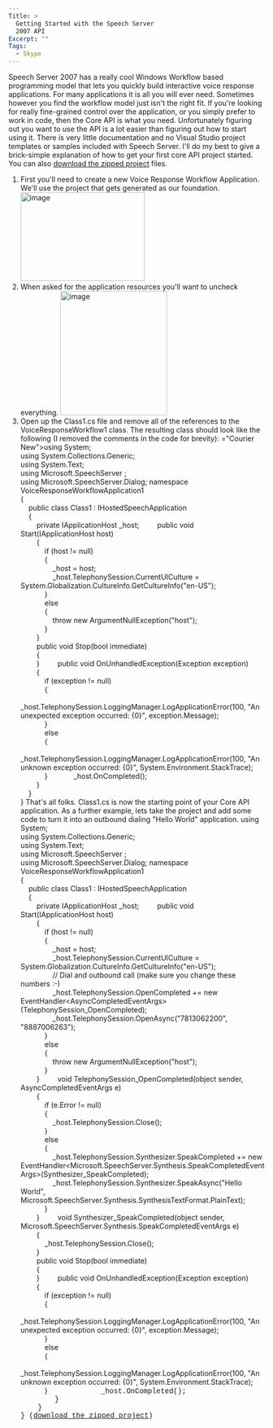 ```yaml
---
Title: >
  Getting Started with the Speech Server
  2007 API
Excerpt: ""
Tags:
  - Skype
---
```

Speech Server 2007 has a really cool Windows Workflow based programming model that lets you quickly build interactive voice response applications. For many applications it is all you will ever need.
  Sometimes however you find the workflow model just isn't the right fit. If you're looking for really fine-grained control over the application, or you simply prefer to work in code, then the Core API is what you need. 
  Unfortunately figuring out you want to use the API is a lot easier than figuring out how to start using it. There is very little documentation and no Visual Studio project templates or samples included with Speech Server. 
  I'll do my best to give a brick-simple explanation of how to get your first core API project started. You can also <a href="http://www.massivescale.com/sample_code/VoiceResponseWorkflowApplication1.zip" target="_blank">download the zipped project</a> files.
  1) First you'll need to create a new Voice Response Workflow Application. We'll use the project that gets generated as our foundation.
  <a href="http://weblogs.asp.net/blogs/mlafleur/WindowsLiveWriter/GettingStartedwiththeSpeechServer2007API_C5D2/image_2.png"><img style="border-top-width: 0px; border-left-width: 0px; border-bottom-width: 0px; border-right-width: 0px" height="174" alt="image" src="http://weblogs.asp.net/blogs/mlafleur/WindowsLiveWriter/GettingStartedwiththeSpeechServer2007API_C5D2/image_thumb.png" width="244" border="0" /></a>
  2) When asked for the application resources you'll want to uncheck everything. 
  <a href="http://weblogs.asp.net/blogs/mlafleur/WindowsLiveWriter/GettingStartedwiththeSpeechServer2007API_C5D2/image_4.png"><img style="border-top-width: 0px; border-left-width: 0px; border-bottom-width: 0px; border-right-width: 0px" height="244" alt="image" src="http://weblogs.asp.net/blogs/mlafleur/WindowsLiveWriter/GettingStartedwiththeSpeechServer2007API_C5D2/image_thumb_1.png" width="210" border="0" /></a>
  3) Open up the Class1.cs file and remove all of the references to the VoiceResponseWorkflow1 class. The resulting class should look like the following (I removed the comments in the code for brevity):
  ="Courier New">using System;     <br />using System.Collections.Generic;      <br />using System.Text;      <br />using Microsoft.SpeechServer ;      <br />using Microsoft.SpeechServer.Dialog; </font>
  namespace VoiceResponseWorkflowApplication1     <br />{      <br />&#160;&#160;&#160; public class Class1 : IHostedSpeechApplication      <br />&#160;&#160;&#160; {&#160;&#160;&#160;&#160;&#160; <br />&#160;&#160;&#160;&#160;&#160;&#160;&#160; private IApplicationHost _host; 
  &#160;&#160;&#160;&#160;&#160;&#160;&#160; public void Start(IApplicationHost host)     <br />&#160;&#160;&#160;&#160;&#160;&#160;&#160; {      <br />&#160;&#160;&#160;&#160;&#160;&#160;&#160;&#160;&#160;&#160;&#160; if (host != null)      <br />&#160;&#160;&#160;&#160;&#160;&#160;&#160;&#160;&#160;&#160;&#160; {      <br />&#160;&#160;&#160;&#160;&#160;&#160;&#160;&#160;&#160;&#160;&#160;&#160;&#160;&#160;&#160; _host = host;      <br />&#160;&#160;&#160;&#160;&#160;&#160;&#160;&#160;&#160;&#160;&#160;&#160;&#160;&#160;&#160; _host.TelephonySession.CurrentUICulture = System.Globalization.CultureInfo.GetCultureInfo("en-US");      <br />&#160;&#160;&#160;&#160;&#160;&#160;&#160;&#160;&#160;&#160;&#160; }      <br />&#160;&#160;&#160;&#160;&#160;&#160;&#160;&#160;&#160;&#160;&#160; else       <br />&#160;&#160;&#160;&#160;&#160;&#160;&#160;&#160;&#160;&#160;&#160; {      <br />&#160;&#160;&#160;&#160;&#160;&#160;&#160;&#160;&#160;&#160;&#160;&#160;&#160;&#160;&#160; throw new ArgumentNullException("host");      <br />&#160;&#160;&#160;&#160;&#160;&#160;&#160;&#160;&#160;&#160;&#160; }      <br />&#160;&#160;&#160;&#160;&#160;&#160;&#160; }      <br />&#160;&#160;&#160;&#160;&#160;&#160;&#160; public void Stop(bool immediate)      <br />&#160;&#160;&#160;&#160;&#160;&#160;&#160; {      <br />&#160;&#160;&#160;&#160;&#160;&#160;&#160; } 
  &#160;&#160;&#160;&#160;&#160;&#160;&#160; public void OnUnhandledException(Exception exception)     <br />&#160;&#160;&#160;&#160;&#160;&#160;&#160; {      <br />&#160;&#160;&#160;&#160;&#160;&#160;&#160;&#160;&#160;&#160;&#160; if (exception != null)      <br />&#160;&#160;&#160;&#160;&#160;&#160;&#160;&#160;&#160;&#160;&#160; {      <br />&#160;&#160;&#160;&#160;&#160;&#160;&#160;&#160;&#160;&#160;&#160;&#160;&#160;&#160;&#160; _host.TelephonySession.LoggingManager.LogApplicationError(100, "An unexpected exception occurred: {0}", exception.Message);      <br />&#160;&#160;&#160;&#160;&#160;&#160;&#160;&#160;&#160;&#160;&#160; }      <br />&#160;&#160;&#160;&#160;&#160;&#160;&#160;&#160;&#160;&#160;&#160; else      <br />&#160;&#160;&#160;&#160;&#160;&#160;&#160;&#160;&#160;&#160;&#160; {      <br />&#160;&#160;&#160;&#160;&#160;&#160;&#160;&#160;&#160;&#160;&#160;&#160;&#160;&#160;&#160; _host.TelephonySession.LoggingManager.LogApplicationError(100, "An unknown exception occurred: {0}", System.Environment.StackTrace);      <br />&#160;&#160;&#160;&#160;&#160;&#160;&#160;&#160;&#160;&#160;&#160; } 
  &#160;&#160;&#160;&#160;&#160;&#160;&#160;&#160;&#160;&#160;&#160; _host.OnCompleted();     <br />&#160;&#160;&#160;&#160;&#160;&#160;&#160; }      <br />&#160;&#160;&#160; }      <br />}
  That's all folks. Class1.cs is now the starting point of your Core API application. As a further example, lets take the project and add some code to turn it into an outbound dialing "Hello World" application.
  using System;      <br />using System.Collections.Generic;       <br />using System.Text;       <br />using Microsoft.SpeechServer ;       <br />using Microsoft.SpeechServer.Dialog; 
  namespace VoiceResponseWorkflowApplication1      <br />{       <br />&#160;&#160;&#160; public class Class1 : IHostedSpeechApplication       <br />&#160;&#160;&#160; {&#160;&#160;&#160;&#160;&#160; <br />&#160;&#160;&#160;&#160;&#160;&#160;&#160; private IApplicationHost _host; 
  &#160;&#160;&#160;&#160;&#160;&#160;&#160; public void Start(IApplicationHost host)      <br />&#160;&#160;&#160;&#160;&#160;&#160;&#160; {       <br />&#160;&#160;&#160;&#160;&#160;&#160;&#160;&#160;&#160;&#160;&#160; if (host != null)       <br />&#160;&#160;&#160;&#160;&#160;&#160;&#160;&#160;&#160;&#160;&#160; {       <br />&#160;&#160;&#160;&#160;&#160;&#160;&#160;&#160;&#160;&#160;&#160;&#160;&#160;&#160;&#160; _host = host;       <br />&#160;&#160;&#160;&#160;&#160;&#160;&#160;&#160;&#160;&#160;&#160;&#160;&#160;&#160;&#160; _host.TelephonySession.CurrentUICulture = System.Globalization.CultureInfo.GetCultureInfo("en-US");       <br />&#160;&#160;&#160;&#160;&#160;&#160;&#160;&#160;&#160;&#160;&#160;&#160;&#160;&#160;&#160; // Dial and outbound call (make sure you change these numbers :-)       <br />&#160;&#160;&#160;&#160;&#160;&#160;&#160;&#160;&#160;&#160;&#160;&#160;&#160;&#160;&#160; _host.TelephonySession.OpenCompleted += new EventHandler&lt;AsyncCompletedEventArgs&gt;(TelephonySession_OpenCompleted);       <br />&#160;&#160;&#160;&#160;&#160;&#160;&#160;&#160;&#160;&#160;&#160;&#160;&#160;&#160;&#160; _host.TelephonySession.OpenAsync("7813062200", "8887006263");       <br />&#160;&#160;&#160;&#160;&#160;&#160;&#160;&#160;&#160;&#160;&#160; }       <br />&#160;&#160;&#160;&#160;&#160;&#160;&#160;&#160;&#160;&#160;&#160; else       <br />&#160;&#160;&#160;&#160;&#160;&#160;&#160;&#160;&#160;&#160;&#160; {       <br />&#160;&#160;&#160;&#160;&#160;&#160;&#160;&#160;&#160;&#160;&#160;&#160;&#160;&#160;&#160; throw new ArgumentNullException("host");       <br />&#160;&#160;&#160;&#160;&#160;&#160;&#160;&#160;&#160;&#160;&#160; }       <br />&#160;&#160;&#160;&#160;&#160;&#160;&#160; } 
  &#160;&#160;&#160;&#160;&#160;&#160;&#160; void TelephonySession_OpenCompleted(object sender, AsyncCompletedEventArgs e)      <br />&#160;&#160;&#160;&#160;&#160;&#160;&#160; {       <br />&#160;&#160;&#160;&#160;&#160;&#160;&#160;&#160;&#160;&#160;&#160; if (e.Error != null)       <br />&#160;&#160;&#160;&#160;&#160;&#160;&#160;&#160;&#160;&#160;&#160; {       <br />&#160;&#160;&#160;&#160;&#160;&#160;&#160;&#160;&#160;&#160;&#160;&#160;&#160;&#160;&#160; _host.TelephonySession.Close();       <br />&#160;&#160;&#160;&#160;&#160;&#160;&#160;&#160;&#160;&#160;&#160; }       <br />&#160;&#160;&#160;&#160;&#160;&#160;&#160;&#160;&#160;&#160;&#160; else       <br />&#160;&#160;&#160;&#160;&#160;&#160;&#160;&#160;&#160;&#160;&#160; {       <br />&#160;&#160;&#160;&#160;&#160;&#160;&#160;&#160;&#160;&#160;&#160;&#160;&#160;&#160;&#160; _host.TelephonySession.Synthesizer.SpeakCompleted += new EventHandler&lt;Microsoft.SpeechServer.Synthesis.SpeakCompletedEventArgs&gt;(Synthesizer_SpeakCompleted);       <br />&#160;&#160;&#160;&#160;&#160;&#160;&#160;&#160;&#160;&#160;&#160;&#160;&#160;&#160;&#160; _host.TelephonySession.Synthesizer.SpeakAsync("Hello World", Microsoft.SpeechServer.Synthesis.SynthesisTextFormat.PlainText);       <br />&#160;&#160;&#160;&#160;&#160;&#160;&#160;&#160;&#160;&#160;&#160; }       <br />&#160;&#160;&#160;&#160;&#160;&#160;&#160; } 
  &#160;&#160;&#160;&#160;&#160;&#160;&#160; void Synthesizer_SpeakCompleted(object sender, Microsoft.SpeechServer.Synthesis.SpeakCompletedEventArgs e)      <br />&#160;&#160;&#160;&#160;&#160;&#160;&#160; {       <br />&#160;&#160;&#160;&#160;&#160;&#160;&#160;&#160;&#160;&#160;&#160; _host.TelephonySession.Close();       <br />&#160;&#160;&#160;&#160;&#160;&#160;&#160; }       <br />&#160;&#160;&#160;&#160;&#160;&#160;&#160; public void Stop(bool immediate)       <br />&#160;&#160;&#160;&#160;&#160;&#160;&#160; {       <br />&#160;&#160;&#160;&#160;&#160;&#160;&#160; } 
  &#160;&#160;&#160;&#160;&#160;&#160;&#160; public void OnUnhandledException(Exception exception)      <br />&#160;&#160;&#160;&#160;&#160;&#160;&#160; {       <br />&#160;&#160;&#160;&#160;&#160;&#160;&#160;&#160;&#160;&#160;&#160; if (exception != null)       <br />&#160;&#160;&#160;&#160;&#160;&#160;&#160;&#160;&#160;&#160;&#160; {       <br />&#160;&#160;&#160;&#160;&#160;&#160;&#160;&#160;&#160;&#160;&#160;&#160;&#160;&#160;&#160; _host.TelephonySession.LoggingManager.LogApplicationError(100, "An unexpected exception occurred: {0}", exception.Message);       <br />&#160;&#160;&#160;&#160;&#160;&#160;&#160;&#160;&#160;&#160;&#160; }       <br />&#160;&#160;&#160;&#160;&#160;&#160;&#160;&#160;&#160;&#160;&#160; else       <br />&#160;&#160;&#160;&#160;&#160;&#160;&#160;&#160;&#160;&#160;&#160; {       <br />&#160;&#160;&#160;&#160;&#160;&#160;&#160;&#160;&#160;&#160;&#160;&#160;&#160;&#160;&#160; _host.TelephonySession.LoggingManager.LogApplicationError(100, "An unknown exception occurred: {0}", System.Environment.StackTrace);       <br />&#160;&#160;&#160;&#160;&#160;&#160;&#160;&#160;&#160;&#160;&#160; } 
  <font face="Courier New">&#160;&#160;&#160;&#160;&#160;&#160;&#160;&#160;&#160;&#160;&#160; _host.OnCompleted();      <br />&#160;&#160;&#160;&#160;&#160;&#160;&#160; }       <br />&#160;&#160;&#160; }       <br />}
  (<a href="http://www.massivescale.com/sample_code/VoiceResponseWorkflowApplication1.zip" target="_blank">download the zipped project</a>)
